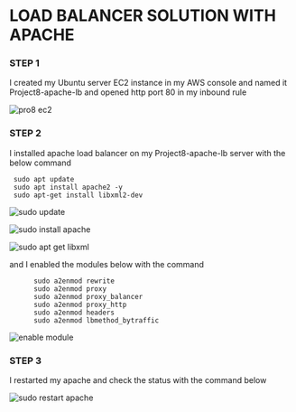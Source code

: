 # LOAD BALANCER SOLUTION WITH APACHE

### STEP 1
 I created my Ubuntu server EC2 instance in my AWS console and named it Project8-apache-lb and opened http port 80 in my inbound rule

![pro8 ec2](https://user-images.githubusercontent.com/79808404/184095467-bdc1e6c6-0f29-463b-895e-ba92a1a991fc.JPG)

 ### STEP 2
  I installed apache load balancer on my Project8-apache-lb server with the below command

     sudo apt update
     sudo apt install apache2 -y
     sudo apt-get install libxml2-dev
     
   ![sudo update](https://user-images.githubusercontent.com/79808404/184097568-f89d5a00-8d91-4e52-a6fd-26691bed3c24.JPG)

  ![sudo install apache](https://user-images.githubusercontent.com/79808404/184097597-463f774a-47fe-47f2-96d9-83340a6ed111.JPG)

 ![sudo apt get libxml](https://user-images.githubusercontent.com/79808404/184097632-54bfb261-087c-48cc-b811-b06e8f84df61.JPG)

  and I enabled the modules below with the command
        
          sudo a2enmod rewrite
          sudo a2enmod proxy
          sudo a2enmod proxy_balancer
          sudo a2enmod proxy_http
          sudo a2enmod headers
          sudo a2enmod lbmethod_bytraffic
          
   ![enable module](https://user-images.githubusercontent.com/79808404/184099097-9163dc8d-8f12-46b2-ad03-22c34a471ab9.JPG)
 
 ### STEP 3
   I restarted my apache and check the status with the command below
     
        
   
   ![sudo restart apache](https://user-images.githubusercontent.com/79808404/184099290-1e2f3bb6-d79b-422d-965a-440f3dbcb6e6.JPG)
